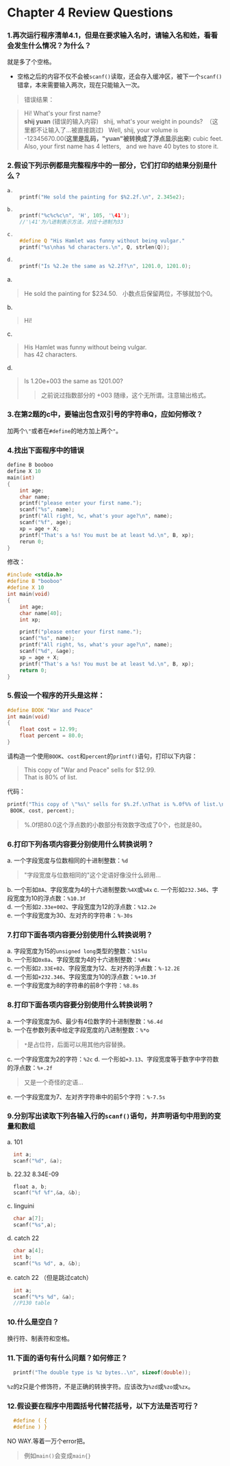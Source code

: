 # Chapter 4 Review Questions


### 1.再次运行程序清单4.1，但是在要求输入名时，请输入名和姓，看看会发生什么情况？为什么？

就是多了个空格。
* 空格之后的内容不仅不会被`scanf()`读取，还会存入缓冲区，被下一个`scanf()`错拿，本来需要输入两次，现在只能输入一次。
> 错误结果：

> Hi! What's your first name?  
**shij yuan**  (错误的输入内容)  
shij, what's your weight in pounds?  （这里都不让输入了...被直接跳过)  
Well, shij, your volume is -12345670.00(**这里是乱码，"yuan"被转换成了浮点显示出来**) cubic feet.  
Also, your first name has 4 letters,   
and we have 40 bytes to store it.


### 2.假设下列示例都是完整程序中的一部分，它们打印的结果分别是什么？

```c
a.
    printf("He sold the painting for $%2.2f.\n", 2.345e2);

b.
    printf("%c%c%c\n", 'H', 105, '\41');
    //'\41'为八进制表示方法，对应十进制为33

c.
    #define Q "His Hamlet was funny without being vulgar."
    printf("%s\nhas %d characters.\n", Q, strlen(Q));

d.
    printf("Is %2.2e the same as %2.2f?\n", 1201.0, 1201.0);

```
a.
> He sold the painting for $234.50.  
> 小数点后保留两位，不够就加个0。

b.
> Hi!

c.
> His Hamlet was funny without being vulgar.  
> has 42 characters.

d.
> Is 1.20e+003 the same as 1201.00?
>> 之前说过指数部分的 +003 随缘，这个无所谓。注意输出格式。

### 3.在第2题的c中，要输出包含双引号的字符串Q，应如何修改？

加两个`\"`或者在`#define`的地方加上两个`"`。

### 4.找出下面程序中的错误

```c
define B booboo
define X 10
main(int)
{
	int age;
	char name;
	printf("please enter your first name.");
	scanf("%s", name);
	printf("All right, %c, what's your age?\n", name);
	scanf("%f", age);
	xp = age + X;
	printf("That's a %s! You must be at least %d.\n", B, xp);
	rerun 0;
}
```
修改：
```c
#include <stdio.h>
#define B "booboo"
#define X 10
int main(void)
{
	int age;
	char name[40];
	int xp;

	printf("please enter your first name.");
	scanf("%s", name);
	printf("All right, %s, what's your age?\n", name);
	scanf("%d", &age);
	xp = age + X;
	printf("That's a %s! You must be at least %d.\n", B, xp);
	return 0;
}
```

### 5.假设一个程序的开头是这样：

```c
#define BOOK "War and Peace"
int main(void)
{
	float cost = 12.99;
	float percent = 80.0;
}
```

请构造一个使用`BOOK`、`cost`和`percent`的`printf()`语句，打印以下内容：

> This copy of "War and Peace" sells for $12.99.  
> That is 80% of list.

代码：
```c
printf("This copy of \"%s\" sells for $%.2f.\nThat is %.0f%% of list.\n",
 BOOK, cost, percent);
```
> %.0f把80.0这个浮点数的小数部分有效数字改成了0个，也就是80。

### 6.打印下列各项内容要分别使用什么转换说明？

a. 一个字段宽度与位数相同的十进制整数：`%d`
> "字段宽度与位数相同的"这个定语好像没什么卵用...  

b. 一个形如`8A`、字段宽度为4的十六进制整数:`%4X`或`%4x` 
c. 一个形如`232.346`、字段宽度为10的浮点数：`%10.3f`  
d. 一个形如`2.33e+002`、字段宽度为12的浮点数：`%12.2e`  
e. 一个字段宽度为30、左对齐的字符串：`%-30s`

### 7.打印下面各项内容要分别使用什么转换说明？

a. 字段宽度为15的`unsigned long`类型的整数：`%15lu`  
b. 一个形如`0x8a`、字段宽度为4的十六进制整数：`%#4x`  
c. 一个形如`2.33E+02`、字段宽度为12、左对齐的浮点数：`%-12.2E`  
d. 一个形如`+232.346`、字段宽度为10的浮点数：`%+10.3f`  
e. 一个字段宽度为8的字符串的前8个字符：`%8.8s`

### 8.打印下面各项内容要分别使用什么转换说明？

a.  一个字段宽度为6、最少有4位数字的十进制整数：`%6.4d`  
b. 一个在参数列表中给定字段宽度的八进制整数：`%*o`  
> `*`是占位符，后面可以用其他内容替换。  

c. 一个字段宽度为2的字符：`%2c` 
d. 一个形如`+3.13`、字段宽度等于数字中字符数的浮点数：`%+.2f`  
> 又是一个奇怪的定语...

e. 一个字段宽度为7、左对齐字符串中的前5个字符：`%-7.5s`

### 9.分别写出读取下列各输入行的`scanf()`语句，并声明语句中用到的变量和数组

a. 101  
```c
  int a;
  scanf("%d", &a);
```

b. 22.32 8.34E-09
```c
  float a, b;
  scanf("%f %f",&a, &b);
```

c. linguini
```c
  char a[7];
  scanf("%s",a);
```

d. catch 22
```c
  char a[4];
  int b;
  scanf("%s %d", a, &b);
```

e. catch 22 （但是跳过catch）
```c
  int a;
  scanf("%*s %d", &a);
  //P130 table
```

### 10.什么是空白？

换行符、制表符和空格。

### 11.下面的语句有什么问题？如何修正？

```c
  printf("The double type is %z bytes..\n", sizeof(double));
```

`%z`的z只是个修饰符，不是正确的转换字符。应该改为`%zd`或`%zo`或`%zx`。

### 12.假设要在程序中用圆括号代替花括号，以下方法是否可行？

```c
  #define ( {
  #define ) }  
```
NO WAY.等着一万个error把。
> 例如`main()`会变成`main{}`

